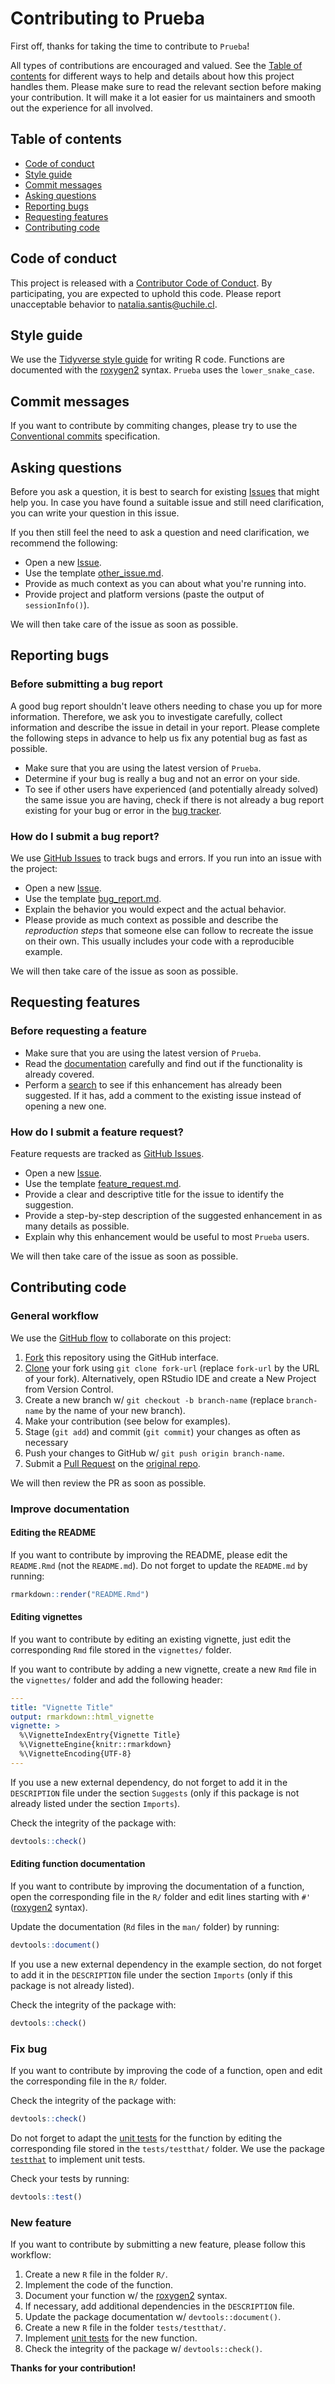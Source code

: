 # Contributing to Prueba

First off, thanks for taking the time to contribute to `Prueba`!

All types of contributions are encouraged and valued. See the 
[Table of contents](#table-of-contents) for different ways to help and details 
about how this project handles them. Please make sure to read the relevant 
section before making your contribution. It will make it a lot easier for us 
maintainers and smooth out the experience for all involved.



## Table of contents

- [Code of conduct](#code-of-conduct)
- [Style guide](#style-guide)
- [Commit messages](#commit-messages)
- [Asking questions](#asking-questions)
- [Reporting bugs](#reporting-bugs)
- [Requesting features](#requesting-features)
- [Contributing code](#contributing-code)



## Code of conduct

This project is released with a
[Contributor Code of Conduct](https://github.com/NataliaSantisA/Prueba/blob/main/CODE_OF_CONDUCT.md).
By participating, you are expected to uphold this code. Please report 
unacceptable behavior to <natalia.santis@uchile.cl>.



## Style guide

We use the [Tidyverse style guide](https://style.tidyverse.org/) for writing R 
code. Functions are documented with the 
[roxygen2](https://roxygen2.r-lib.org/articles/roxygen2.html) syntax. 
`Prueba` uses the `lower_snake_case`.



## Commit messages

If you want to contribute by commiting changes, please try to use the 
[Conventional commits](https://www.conventionalcommits.org/en/v1.0.0/) 
specification.



## Asking questions

Before you ask a question, it is best to search for existing
[Issues](https://github.com/NataliaSantisA/Prueba/issues) that might help 
you. In case you have found a suitable issue and still need clarification, you 
can write your question in this issue.

If you then still feel the need to ask a question and need clarification, we 
recommend the following:

- Open a new [Issue](https://github.com/NataliaSantisA/Prueba/issues/new).
- Use the template [other_issue.md](https://github.com/NataliaSantisA/Prueba/blob/main/.github/ISSUE_TEMPLATE/other_issue.md).
- Provide as much context as you can about what you're running into.
- Provide project and platform versions (paste the output of `sessionInfo()`).

We will then take care of the issue as soon as possible.



## Reporting bugs



### Before submitting a bug report

A good bug report shouldn't leave others needing to chase you up for more 
information. Therefore, we ask you to investigate carefully, collect information
and describe the issue in detail in your report. Please complete the following 
steps in advance to help us fix any potential bug as fast as possible.

- Make sure that you are using the latest version of `Prueba`.
- Determine if your bug is really a bug and not an error on your side.
- To see if other users have experienced (and potentially already solved) the 
same issue you are having, check if there is not already a bug report existing 
for your bug or error in the [bug tracker](https://github.com/NataliaSantisA/Prueba/issues?q=label%3Abug).



### How do I submit a bug report?

We use [GitHub Issues](https://github.com/NataliaSantisA/Prueba/issues) to 
track bugs and errors. If you run into an issue with the project:

- Open a new [Issue](https://github.com/NataliaSantisA/Prueba/issues/new).
- Use the template [bug_report.md](https://github.com/NataliaSantisA/Prueba/blob/main/.github/ISSUE_TEMPLATE/bug_report.md).
- Explain the behavior you would expect and the actual behavior.
- Please provide as much context as possible and describe the 
*reproduction steps* that someone else can follow to recreate the issue on 
their own. This usually includes your code with a reproducible example.

We will then take care of the issue as soon as possible.



## Requesting features



### Before requesting a feature

- Make sure that you are using the latest version of `Prueba`.
- Read the [documentation](https://github.com/NataliaSantisA/Prueba/)
carefully and find out if the functionality is already covered.
- Perform a [search](https://github.com/NataliaSantisA/Prueba/issues) to 
see if this enhancement has already been suggested. If it has, add a comment to 
the existing issue instead of opening a new one.



### How do I submit a feature request?

Feature requests are tracked as 
[GitHub Issues](https://github.com/NataliaSantisA/Prueba/issues).

- Open a new [Issue](https://github.com/NataliaSantisA/Prueba/issues/new).
- Use the template [feature_request.md](https://github.com/NataliaSantisA/Prueba/blob/main/.github/ISSUE_TEMPLATE/feature_request.md).
- Provide a clear and descriptive title for the issue to identify the suggestion.
- Provide a step-by-step description of the suggested enhancement in as 
many details as possible.
- Explain why this enhancement would be useful to most `Prueba` users.

We will then take care of the issue as soon as possible.



## Contributing code



### General workflow

We use the [GitHub flow](https://docs.github.com/en/get-started/quickstart/github-flow) 
to collaborate on this project:


1. [Fork](https://docs.github.com/en/get-started/quickstart/contributing-to-projects) 
this repository using the GitHub interface.
1. [Clone](https://docs.github.com/en/repositories/creating-and-managing-repositories/cloning-a-repository) 
your fork using `git clone fork-url` (replace `fork-url` by the URL of your fork). 
Alternatively, open RStudio IDE and create a New Project from Version Control.
1. Create a new branch w/ `git checkout -b branch-name` (replace `branch-name` 
by the name of your new branch).
1. Make your contribution (see below for examples).
1. Stage (`git add`) and commit (`git commit`) your changes as often as necessary
1. Push your changes to GitHub w/ `git push origin branch-name`.
3. Submit a [Pull Request](https://docs.github.com/en/get-started/quickstart/contributing-to-projects#making-a-pull-request) on the [original repo](https://github.com/NataliaSantisA/Prueba/compare).

We will then review the PR as soon as possible.



### Improve documentation



#### Editing the README

If you want to contribute by improving the README, please edit the `README.Rmd` 
(not the `README.md`). Do not forget to update the `README.md` by running: 

```r
rmarkdown::render("README.Rmd")
```



#### Editing vignettes

If you want to contribute by editing an existing vignette, just edit the 
corresponding `Rmd` file stored in the `vignettes/` folder.

If you want to contribute by adding a new vignette, create a new `Rmd` file in 
the `vignettes/` folder and add the following header:

```yaml
---
title: "Vignette Title"
output: rmarkdown::html_vignette
vignette: >
  %\VignetteIndexEntry{Vignette Title}
  %\VignetteEngine{knitr::rmarkdown}
  %\VignetteEncoding{UTF-8}
---
```

If you use a new external dependency, do not forget to add it in the `DESCRIPTION` 
file under the section `Suggests` (only if this package is not already listed 
under the section `Imports`).

Check the integrity of the package with: 

```r
devtools::check()
```



#### Editing function documentation

If you want to contribute by improving the documentation of a function, open 
the corresponding file in the `R/` folder and edit lines starting with `#'` 
([roxygen2](https://roxygen2.r-lib.org/articles/roxygen2.html) syntax).

Update the documentation (`Rd` files in the `man/` folder) by running:

```r
devtools::document()
```

If you use a new external dependency in the example section, do not forget to 
add it in the `DESCRIPTION` file under the section `Imports` (only if this 
package is not already listed).

Check the integrity of the package with: 

```r
devtools::check()
```



### Fix bug

If you want to contribute by improving the code of a function, open and edit 
the corresponding file in the `R/` folder.

Check the integrity of the package with: 

```r
devtools::check()
```

Do not forget to adapt the 
[unit tests](https://r-pkgs.org/testing-basics.html#introducing-testthat) for 
the function by editing the corresponding file stored in the `tests/testthat/` 
folder. We use the package [`testthat`](https://testthat.r-lib.org/) to 
implement unit tests.

Check your tests by running:

```r
devtools::test()
```



### New feature

If you want to contribute by submitting a new feature, please follow this 
workflow:

1. Create a new `R` file in the folder `R/`.
2. Implement the code of the function.
3. Document your function w/ the [roxygen2](https://roxygen2.r-lib.org/articles/roxygen2.html) syntax.
4. If necessary, add additional dependencies in the `DESCRIPTION` file.
5. Update the package documentation w/ `devtools::document()`.
6. Create a new `R` file in the folder `tests/testthat/`.
7. Implement [unit tests](https://r-pkgs.org/testing-basics.html#introducing-testthat) for the new function.
8. Check the integrity of the package w/ `devtools::check()`.

**Thanks for your contribution!**
